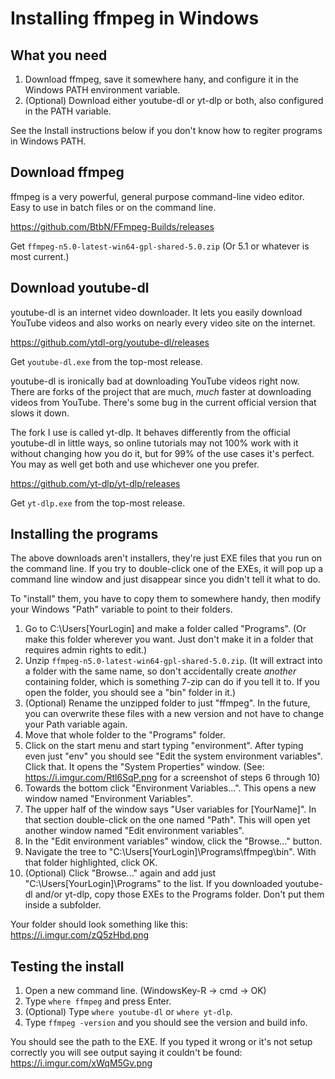 # Installing ffmpeg in Windows

## What you need

1. Download ffmpeg, save it somewhere hany, and configure it in the Windows PATH environment variable.
2. (Optional) Download either youtube-dl or yt-dlp or both, also configured in the PATH variable.

See the Install instructions below if you don't know how to regiter programs in Windows PATH.

## Download ffmpeg

ffmpeg is a very powerful, general purpose command-line video editor. Easy to use in batch files or on the command line.

https://github.com/BtbN/FFmpeg-Builds/releases

Get `ffmpeg-n5.0-latest-win64-gpl-shared-5.0.zip` (Or 5.1 or whatever is most current.)

## Download youtube-dl

youtube-dl is an internet video downloader. It lets you easily download YouTube videos and also works on nearly every video site on the internet.

https://github.com/ytdl-org/youtube-dl/releases

Get `youtube-dl.exe` from the top-most release.

youtube-dl is ironically bad at downloading YouTube videos right now. There are forks of the project that are much, *much* faster at downloading videos from YouTube. There's some bug in the current official version that slows it down.

The fork I use is called yt-dlp. It behaves differently from the official youtube-dl in little ways, so online tutorials may not 100% work with it without changing how you do it, but for 99% of the use cases it's perfect. You may as well get both and use whichever one you prefer.

https://github.com/yt-dlp/yt-dlp/releases

Get `yt-dlp.exe` from the top-most release.

## Installing the programs

The above downloads aren't installers, they're just EXE files that you run on the command line. If you try to double-click one of the EXEs, it will pop up a command line window and just disappear since you didn't tell it what to do.

To "install" them, you have to copy them to somewhere handy, then modify your Windows "Path" variable to point to their folders.

1. Go to C:\Users\[YourLogin] and make a folder called "Programs". (Or make this folder wherever you want. Just don't make it in a folder that requires admin rights to edit.)
2. Unzip `ffmpeg-n5.0-latest-win64-gpl-shared-5.0.zip`. (It will extract into a folder with the same name, so don't accidentally create *another* containing folder, which is something 7-zip can do if you tell it to. If you open the folder, you should see a "bin" folder in it.)
3. (Optional) Rename the unzipped folder to just "ffmpeg". In the future, you can overwrite these files with a new version and not have to change your Path variable again.
4. Move that whole folder to the "Programs" folder.
5. Click on the start menu and start typing "environment". After typing even just "env" you should see "Edit the system environment variables". Click that. It opens the "System Properties" window. (See: https://i.imgur.com/Rtl6SqP.png for a screenshot of steps 6 through 10)
6. Towards the bottom click "Environment Variables...". This opens a new window named "Environment Variables".
7. The upper half of the window says "User variables for [YourName]". In that section double-click on the one named "Path". This will open yet another window named "Edit environment variables".
8. In the "Edit environment variables" window, click the "Browse..." button.
9. Navigate the tree to "C:\Users\[YourLogin]\Programs\ffmpeg\bin". With that folder highlighted, click OK.
10. (Optional) Click "Browse..." again and add just "C:\Users\[YourLogin]\Programs" to the list. If you downloaded youtube-dl and/or yt-dlp, copy those EXEs to the Programs folder. Don't put them inside a subfolder.

Your folder should look something like this: https://i.imgur.com/zQ5zHbd.png

## Testing the install

1. Open a new command line. (WindowsKey-R -> cmd -> OK)
2. Type `where ffmpeg` and press Enter.
3. (Optional) Type `where youtube-dl` or `where yt-dlp`.
4. Type `ffmpeg -version` and you should see the version and build info.

You should see the path to the EXE. If you typed it wrong or it's not setup correctly you will see output saying it couldn't be found: https://i.imgur.com/xWqM5Gv.png
